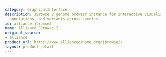 ```yaml
---
category: GraphicalInterface
description: JBrowse 2 genome browser instance for interactive visualization of genomes,
  annotations, and variants across species
id: alliance.jbrowse2
name: Alliance JBrowse 2
original_source:
- alliance
product_url: https://www.alliancegenome.org/jbrowse2/
layout: product_detail
---
```

